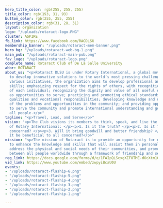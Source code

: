 ```yaml
---
hero_title_color: rgb(255, 255, 255)
title_color: rgb(193, 31, 93)
button_color: rgb(255, 255, 255)
description_color: rgb(31, 28, 31)
layout: organization
logo: "/uploads/rotaract-logo.PNG"
cluster: ASPIRE
fb_link: https://www.facebook.com/RACDLSU
membership_banner: "/uploads/rotaract-mem-banner.png"
hero_bg: "/uploads/rotaract-web-bg-1.png"
main_pub: "/uploads/rotaract-main-pub.png"
fav_logo: "/uploads/rotaract-logo.png"
complete_name: Rotaract Club of De La Salle University
abbr: ROTARACT
about_us: "<p>Rotaract DLSU is under Rotary International, a global movement for leaders
  to develop innovative solutions to the world’s most pressing challenges. Through
  various initiatives, the organization aims to develop professional and leadership
  skills; emphasizing respect for the rights of others, with recognition of the worth
  of each individual; recognizing the dignity and value of all useful occupations
  as opportunities to serve; practicing and promoting ethical standards as leadership
  qualities and vocational responsibilities; developing knowledge and understanding
  of the problems and opportunities in the community; and providing opportunities
  to serve the community and promote international understanding and goodwill toward
  all people.</p>"
tagline: "<p>Travel, Lead, and Serve</p>"
vision: "<p>The Club visions its members to think, speak, and live the Four-Way Test
  of Rotary International: </p><p>1. Is it the truth? </p><p>2. Is it fair to all
  concerned? </p><p>3. Will it bring goodwill and better friendship? </p><p>4. Will
  it be beneficial to all concerned?</p>"
mission: "<p>The mission of Rotaract is to provide an opportunity for men and women
  to enhance the knowledge and skills that will assist them in personal development,
  address the physical and social needs of their communities, and promote better relations
  between all people worldwide through a framework of friendship and service.</p><p><br></p>"
reg_link: https://docs.google.com/forms/d/e/1FAIpQLScxgXIFOTME-dOcXtm1QUrj47KSy_noWN1TNGHtMy_m0F3hdg/viewform?usp=sf_link
vid_link: https://www.youtube.com/embed/zwpyiBcaU0U
events:
- "/uploads/rotaract-flaship-6.png"
- "/uploads/rotaract-flaship-5.png"
- "/uploads/rotaract-flaship-4.png"
- "/uploads/rotaract-flaship-3.png"
- "/uploads/rotaract-flaship-2.png"
- "/uploads/rotaract-flaship-1.png"

---
```

